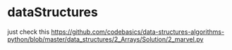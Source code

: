 # dataStructures

just check this   https://github.com/codebasics/data-structures-algorithms-python/blob/master/data_structures/2_Arrays/Solution/2_marvel.py
